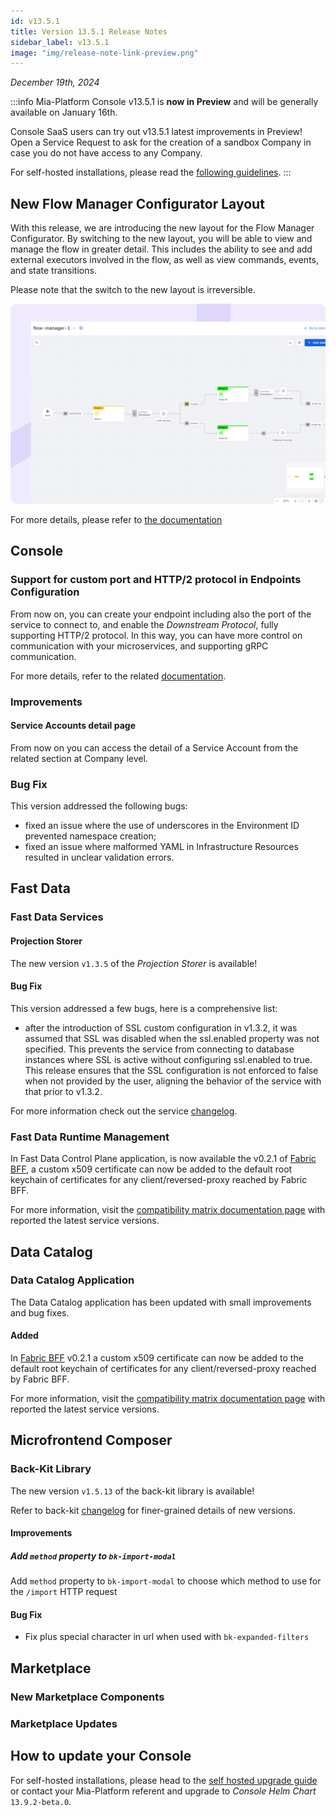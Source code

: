 ```yaml
---
id: v13.5.1
title: Version 13.5.1 Release Notes
sidebar_label: v13.5.1
image: "img/release-note-link-preview.png"
---
```


_December 19th, 2024_

:::info
Mia-Platform Console v13.5.1 is **now in Preview** and will be generally available on January 16th.

Console SaaS users can try out v13.5.1 latest improvements in Preview! Open a Service Request to ask for the creation of a sandbox Company in case you do not have access to any Company.

For self-hosted installations, please read the [following guidelines](#how-to-update-your-console).
:::

## New Flow Manager Configurator Layout

With this release, we are introducing the new layout for the Flow Manager Configurator. By switching to the new layout, you will be able to view and manage the flow in greater detail. This includes the ability to see and add external executors involved in the flow, as well as view commands, events, and state transitions.

Please note that the switch to the new layout is irreversible.

![FM Configurator New Layout](img/flow-manager-configurator-new-layout.png)

For more details, please refer to [the documentation](/development_suite/api-console/api-design/flow-manager-configurator/how-it-works.md)

## Console

### Support for custom port and HTTP/2 protocol in Endpoints Configuration

From now on, you can create your endpoint including also the port of the service to connect to, and enable the _Downstream Protocol_, fully supporting HTTP/2 protocol.
In this way, you can have more control on communication with your microservices, and supporting gRPC communication.

For more details, refer to the related [documentation](/development_suite/api-console/api-design/endpoints.md).

### Improvements

#### Service Accounts detail page

From now on you can access the detail of a Service Account from the related section at Company level. 

####

### Bug Fix

This version addressed the following bugs:

* fixed an issue where the use of underscores in the Environment ID prevented namespace creation;
* fixed an issue where malformed YAML in Infrastructure Resources resulted in unclear validation errors.

## Fast Data

### Fast Data Services

#### Projection Storer

The new version `v1.3.5` of the _Projection Storer_ is available!

#### Bug Fix

This version addressed a few bugs, here is a comprehensive list:

* after the introduction of SSL custom configuration in v1.3.2, it was assumed that SSL was disabled
when the ssl.enabled property was not specified. This prevents the service from connecting to database instances where SSL is active without configuring ssl.enabled to true. This release ensures that the SSL configuration is not enforced to false when not provided by the user, aligning the behavior of the service with that prior to v1.3.2.

For more information check out the service [changelog](/runtime_suite/projection-storer/changelog.md).

### Fast Data Runtime Management

In Fast Data Control Plane application, is now available the v0.2.1 of [Fabric BFF](/fast_data/runtime_management/control_plane_fabric_bff.mdx), a custom x509 certificate can now be added to the default root keychain of certificates for any client/reversed-proxy reached by Fabric BFF.

For more information, visit the [compatibility matrix documentation page](/fast_data/runtime_management/compatibility_matrix.md#service-latest-versions) with reported the latest service versions.

## Data Catalog

### Data Catalog Application

The Data Catalog application has been updated with small improvements and bug fixes.  

#### Added

In [Fabric BFF](/data_catalog/data_catalog_fabric_bff.mdx) v0.2.1 a custom x509 certificate can now be added to the default root keychain of certificates for any client/reversed-proxy reached by Fabric BFF.

For more information, visit the [compatibility matrix documentation page](/data_catalog/compatibility_matrix.md) with reported the latest service versions.

## Microfrontend Composer

### Back-Kit Library

The new version `v1.5.13` of the back-kit library is available!

Refer to back-kit [changelog](/microfrontend-composer/back-kit/changelog.md) for finer-grained details of new versions.

#### Improvements

##### Add `method` property to `bk-import-modal`

Add `method` property to `bk-import-modal` to choose which method to use for the `/import` HTTP request

#### Bug Fix

- Fix plus special character in url when used with `bk-expanded-filters`

## Marketplace

### New Marketplace Components

### Marketplace Updates

## How to update your Console

For self-hosted installations, please head to the [self hosted upgrade guide](/infrastructure/self-hosted/installation-chart/100_how-to-upgrade.md) or contact your Mia-Platform referent and upgrade to _Console Helm Chart_ `13.9.2-beta.0`.

